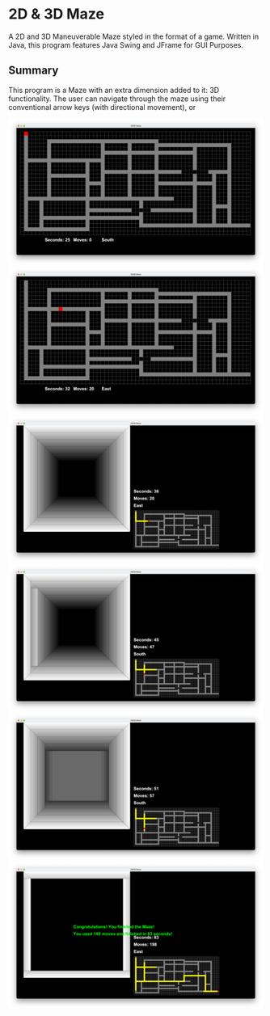 # 2D & 3D Maze
A 2D and 3D Maneuverable Maze styled in the format of a game. Written in Java, this program features Java Swing and JFrame for GUI Purposes. 

## Summary
This program is a Maze with an extra dimension added to it: 3D functionality. The user can navigate through the maze using their conventional arrow keys (with directional movement), or 

![](img/img2.png)
![](img/img3.png)
![](img/img4.png)
![](img/img5.png)
![](img/img6.png)
![](img/img7.png)
